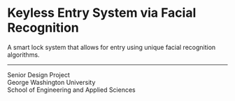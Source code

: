 Keyless Entry System via Facial Recognition
====================

A smart lock system that allows for entry using unique facial recognition algorithms. 


-------------------
Senior Design Project
<br>George Washington University
<br>School of Engineering and Applied Sciences



